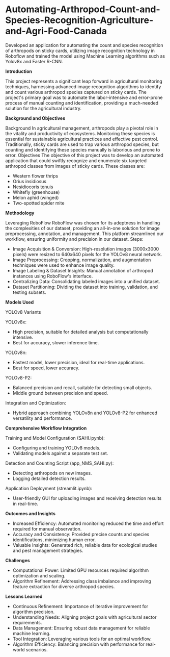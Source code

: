 # Automating-Arthropod-Count-and-Species-Recognition-Agriculture-and-Agri-Food-Canada
Developed an application for automating the count and species recognition of arthropods on sticky cards, utilizing image recognition technology in Roboflow and trained the model using Machine Learning algorithms such as Yolov8x and Faster R-CNN.

**Introduction**

This project represents a significant leap forward in agricultural monitoring techniques, harnessing advanced image recognition algorithms to identify and count various arthropod species captured on sticky cards. The project's primary goal was to automate the labor-intensive and error-prone process of manual counting and identification, providing a much-needed solution for the agricultural industry.

**Background and Objectives**

Background
In agricultural management, arthropods play a pivotal role in the vitality and productivity of ecosystems. Monitoring these species is essential for sustainable agricultural practices and effective pest control. Traditionally, sticky cards are used to trap various arthropod species, but counting and identifying these species manually is laborious and prone to error.
Objectives
The objective of this project was to develop an automated application that could swiftly recognize and enumerate six targeted arthropod classes from images of sticky cards. These classes are:
- Western flower thrips
- Orius insidiosus
- Nesidiocoris tenuis
- Whitefly (greenhouse)
- Melon aphid (winged)
- Two-spotted spider mite

**Methodology**

Leveraging RoboFlow
RoboFlow was chosen for its adeptness in handling the complexities of our dataset, providing an all-in-one solution for image preprocessing, annotation, and management. This platform streamlined our workflow, ensuring uniformity and precision in our dataset.
Steps:
- Image Acquisition & Conversion: High-resolution images (3000x3000 pixels) were resized to 640x640 pixels for the YOLOv8 neural network.
- Image Preprocessing: Cropping, normalization, and augmentation techniques were used to enhance image quality.
- Image Labeling & Dataset Insights: Manual annotation of arthropod instances using RoboFlow's interface.
- Centralizing Data: Consolidating labeled images into a unified dataset.
- Dataset Partitioning: Dividing the dataset into training, validation, and testing subsets.

**Models Used**

YOLOv8 Variants

YOLOv8x:
- High precision, suitable for detailed analysis but computationally intensive.
- Best for accuracy, slower inference time.
  
YOLOv8n:
- Fastest model, lower precision, ideal for real-time applications.
- Best for speed, lower accuracy.

YOLOv8-P2:
- Balanced precision and recall, suitable for detecting small objects.
- Middle ground between precision and speed.
 
Integration and Optimization:
- Hybrid approach combining YOLOv8n and YOLOv8-P2 for enhanced versatility and performance.

**Comprehensive Workflow Integration**

Training and Model Configuration (SAHI.ipynb):
- Configuring and training YOLOv8 models.
- Validating models against a separate test set.
  
Detection and Counting Script (app_NMS_SAHI.py):
- Detecting arthropods on new images.
- Logging detailed detection results.
  
Application Deployment (streamlit.ipynb):
- User-friendly GUI for uploading images and receiving detection results in real-time.

**Outcomes and Insights**
- Increased Efficiency: Automated monitoring reduced the time and effort required for manual observation.
- Accuracy and Consistency: Provided precise counts and species identifications, minimizing human error.
- Valuable Insights: Generated rich, reliable data for ecological studies and pest management strategies.

**Challenges**

- Computational Power: Limited GPU resources required algorithm optimization and scaling.
- Algorithm Refinement: Addressing class imbalance and improving feature extraction for diverse arthropod species.

**Lessons Learned**
- Continuous Refinement: Importance of iterative improvement for algorithm precision.
- Understanding Needs: Aligning project goals with agricultural sector requirements.
- Data Management: Ensuring robust data management for reliable machine learning.
- Tool Integration: Leveraging various tools for an optimal workflow.
- Algorithm Efficiency: Balancing precision with performance for real-world scenarios.
